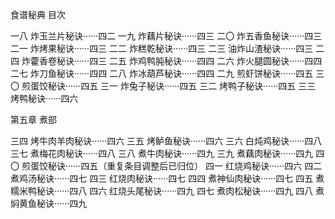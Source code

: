 食谱秘典 目次

一八 炸玉兰片秘诀······四二
一九 炸藕片秘诀······四三
二〇 炸五香鱼秘诀······四三
二一 炸烤果秘诀······四三
二二 炸糕乾秘诀······四三
二三 油炸山渣秘诀······四三
二四 炸藿香卷秘诀······四三
二五 炸鸡鸭肫秘诀······四四
二六 炸火腿圆秘诀······四四
二七 炸刀鱼秘诀······四四
二八 炸冰葫芦秘诀······四四
二九 煎虾饼秘诀······四五
三〇 煎蛋饺秘诀······四五
三一 炸兔子秘诀······四五
三二 烤鸭子秘诀······四五
三三 烤鸭秘诀······四六

第五章 煮部

三四 烤牛肉羊肉秘诀······四六
三五 烤鲈鱼秘诀······四六
三六 白炖鸡秘诀······四八
三七 煮梅花肉秘诀······四八
三八 煮牛肉秘诀······四九
三九 煮藕肉秘诀······四九
四〇 煎蛋饺秘诀······四五（重复条目调整后已归位）
四一 红烧鸡秘诀······四六
四二 煮鸡汤秘诀······四七
四三 红烧肉秘诀······四七
四四 煮神仙肉秘诀······四七
四五 煮糯米鸭秘诀······四八
四六 红烧头尾秘诀······四九
四七 煮肉松秘诀······四九
四八 煮焖黄鱼秘诀······四九
